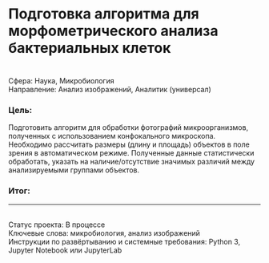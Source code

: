 # Подготовка алгоритма для морфометрического анализа бактериальных клеток
### 	
<br>Сфера: Наука, Микробиология
<br>Направление: Анализ изображений, Аналитик (универсал)
### Цель: 
Подготовить алгоритм для обработки фотографий микроорганизмов, полученных с использованием конфокального микроскопа. Необходимо рассчитать размеры (длину и площадь) 
объектов в поле зрения в автоматическом режиме. Полученные данные статистически обработать, указать на наличие/отсутствие значимых различий между анализируемыми группами
объектов.
### Итог: 


***
<br>Статус проекта: В процессе
<br>Ключевые слова: микробиология, анализ изображений
<br>Инструкции по развёртыванию и системные требования: Python 3, Jupyter Notebook или JupyterLab
